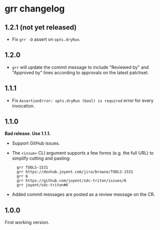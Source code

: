 # grr changelog

## 1.2.1 (not yet released)

- Fix `grr -D` assert on `opts.dryRun`.


## 1.2.0

- `grr` will update the commit message to include "Reviewed by" and
  "Approved by" lines according to approvals on the latest patchset.


## 1.1.1

- Fix `AssertionError: opts.dryRun (bool) is required` error for every
  invocation.

## 1.1.0

**Bad release. Use 1.1.1.**

- Support GitHub issues.

- The `<issue>` CLI argument supports a few forms (e.g. the full URL) to simplify
  cutting and pasting:

        grr TOOLS-1531
        grr https://devhub.joyent.com/jira/browse/TOOLS-1531
        grr 6
        grr https://github.com/joyent/sdc-triton/issues/6
        grr joyent/sdc-triton#6

- Added commit messages are posted as a review message on the CR.

## 1.0.0

First working version.
